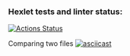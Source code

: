 ### Hexlet tests and linter status:
[![Actions Status](https://github.com/Leepoch/frontend-project-46/workflows/hexlet-check/badge.svg)](https://github.com/Leepoch/frontend-project-46/actions)

Сomparing two files
[![asciicast](https://asciinema.org/a/VZv2QqQLBb2uihw3cxtEZBSub.svg)](https://asciinema.org/a/VZv2QqQLBb2uihw3cxtEZBSub)